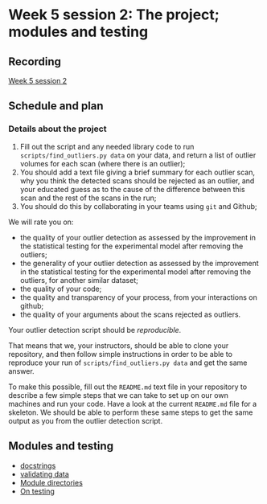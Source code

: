 # Week 5 session 2: The project; modules and testing

## Recording

[Week 5 session
2](https://numfocus-org.zoom.us/rec/share/UyN--58pEYtPK7fAloXHw4Km5lxsPlqi_0WLcYmRKey6r-WCbUCnxBQ6bYsyLZZ9.iX3WF6qd0OIYtovN)

## Schedule and plan

### Details about the project

1. Fill out the script and any needed library code to run
   `scripts/find_outliers.py data` on your data, and return a list of
   outlier volumes for each scan (where there is an outlier);
2. You should add a text file giving a brief summary for each outlier scan,
   why you think the detected scans should be rejected as an outlier, and your
   educated guess as to the cause of the difference between this scan and the
   rest of the scans in the run;
3. You should do this by collaborating in your teams using `git` and Github;

We will rate you on:

* the quality of your outlier detection as assessed by the improvement in the
  statistical testing for the experimental model after removing the outliers;
* the generality of your outlier detection as assessed by the improvement in
  the statistical testing for the experimental model after removing the
  outliers, for another similar dataset;
* the quality of your code;
* the quality and transparency of your process, from your interactions on
  github;
* the quality of your arguments about the scans rejected as outliers.

Your outlier detection script should be *reproducible*.

That means that we, your instructors, should be able to clone your repository,
and then follow simple instructions in order to be able to reproduce your run
of `scripts/find_outliers.py data` and get the same answer.

To make this possible, fill out the `README.md` text file in your repository
to describe a few simple steps that we can take to set up on our own machines
and run your code.  Have a look at the current `README.md` file for a
skeleton.  We should be able to perform these same steps to get the same
output as you from the outlier detection script.

## Modules and testing

* [docstrings](https://textbook.nipraxis.org/docstrings)
* [validating data](https://textbook.nipraxis.org/validating_data)
* [Module directories](https://textbook.nipraxis.org/module_directories.html)
* [On testing](https://textbook.nipraxis.org/on_testing)
